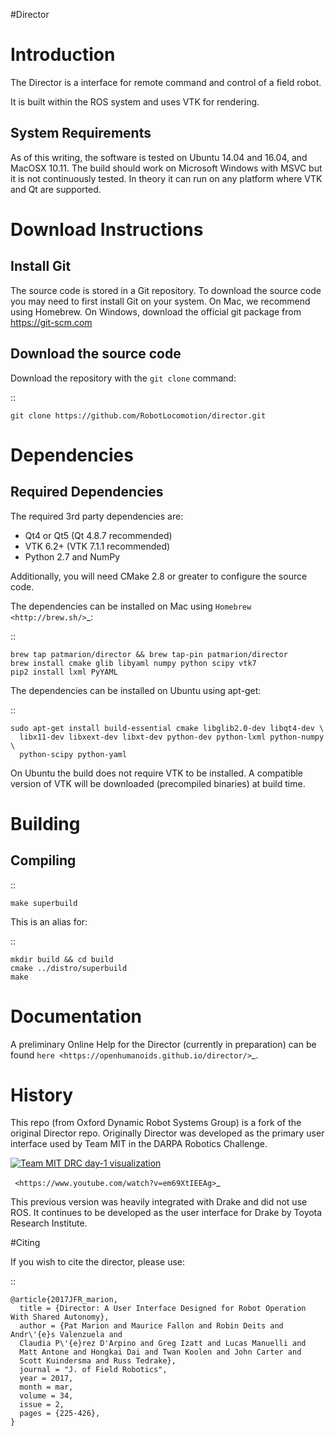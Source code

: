 #Director


# Introduction

The Director is a interface for remote command and control of a field robot.

It is built within the ROS system and uses VTK for rendering.


System Requirements
-------------------

As of this writing, the software is tested on Ubuntu 14.04 and 16.04, and MacOSX 10.11.
The build should work on Microsoft Windows with MSVC but it is not continuously tested.
In theory it can run on any platform where VTK and Qt are supported.


Download Instructions
=====================

Install Git
-----------

The source code is stored in a Git repository. To download the
source code you may need to first install Git on your system.
On Mac, we recommend using Homebrew.  On Windows, download the
official git package from https://git-scm.com

Download the source code
------------------------

Download the repository with the ``git clone`` command:

::

    git clone https://github.com/RobotLocomotion/director.git


Dependencies
============


Required Dependencies
---------------------

The required 3rd party dependencies are:

  - Qt4 or Qt5 (Qt 4.8.7 recommended)
  - VTK 6.2+ (VTK 7.1.1 recommended)
  - Python 2.7 and NumPy

Additionally, you will need CMake 2.8 or greater to configure the source code.

The dependencies can be installed on Mac using `Homebrew <http://brew.sh/>`_:

::

    brew tap patmarion/director && brew tap-pin patmarion/director
    brew install cmake glib libyaml numpy python scipy vtk7
    pip2 install lxml PyYAML

The dependencies can be installed on Ubuntu using apt-get:

::

    sudo apt-get install build-essential cmake libglib2.0-dev libqt4-dev \
      libx11-dev libxext-dev libxt-dev python-dev python-lxml python-numpy \
      python-scipy python-yaml

On Ubuntu the build does not require VTK to be installed.  A compatible version
of VTK will be downloaded (precompiled binaries) at build time.


Building
========

Compiling
---------

::

    make superbuild

This is an alias for:

::

    mkdir build && cd build
    cmake ../distro/superbuild
    make


Documentation
=============

A preliminary Online Help for the Director (currently in preparation) can be found `here <https://openhumanoids.github.io/director/>`_.





# History

This repo (from Oxford Dynamic Robot Systems Group) is a fork of the original Director repo. Originally Director was developed as the primary user interface used by Team MIT in the DARPA Robotics Challenge.

[![Team MIT DRC day-1 visualization](https://img.youtube.com/vi/em69XtIEEAg/0.jpg)](https://www.youtube.com/watch?v=em69XtIEEAg)

` <https://www.youtube.com/watch?v=em69XtIEEAg>`_

This previous version was heavily integrated with Drake and did not use ROS. It continues to be developed as the user interface for Drake by Toyota Research Institute.

#Citing

If you wish to cite the director, please use:

::

    @article{2017JFR_marion,
      title = {Director: A User Interface Designed for Robot Operation With Shared Autonomy},
      author = {Pat Marion and Maurice Fallon and Robin Deits and Andr\'{e}s Valenzuela and
      Claudia P\'{e}rez D'Arpino and Greg Izatt and Lucas Manuelli and
      Matt Antone and Hongkai Dai and Twan Koolen and John Carter and
      Scott Kuindersma and Russ Tedrake},
      journal = "J. of Field Robotics",
      year = 2017,
      month = mar,
      volume = 34,
      issue = 2,
      pages = {225-426},
    }